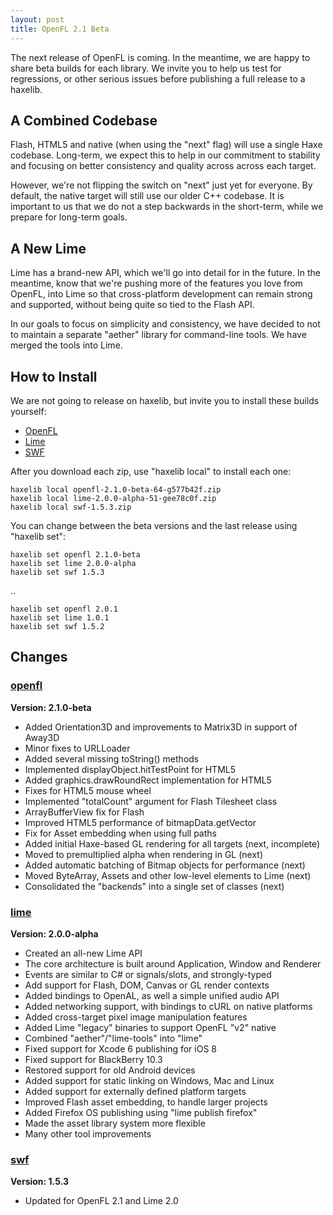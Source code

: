 ```yaml
---
layout: post
title: OpenFL 2.1 Beta
---
```


The next release of OpenFL is coming. In the meantime, we are happy to share beta builds for each library. We invite you to help us test for regressions, or other serious issues before publishing a full release to a haxelib.

## A Combined Codebase

Flash, HTML5 and native (when using the "next" flag) will use a single Haxe codebase. Long-term, we expect this to help in our commitment to stability and focusing on better consistency and quality across across each target.

However, we're not flipping the switch on "next" just yet for everyone. By default, the native target will still use our older C++ codebase. It is important to us that we do not a step backwards in the short-term, while we prepare for long-term goals.

## A New Lime

Lime has a brand-new API, which we'll go into detail for in the future. In the meantime, know that we're pushing more of the features you love from OpenFL, into Lime so that cross-platform development can remain strong and supported, without being quite so tied to the Flash API.

In our goals to focus on simplicity and consistency, we have decided to not to maintain a separate "aether" library for command-line tools. We have merged the tools into Lime.

## How to Install

We are not going to release on haxelib, but invite you to install these builds yourself:

 * [OpenFL](http://www.openfl.org/builds/openfl/openfl-2.1.0-beta-64-g577b42f.zip)
 * [Lime](http://www.openfl.org/builds/lime/lime-2.0.0-alpha-51-gee78c0f.zip)
 * [SWF](http://www.openfl.org/builds/swf/swf-1.5.3.zip)

After you download each zip, use "haxelib local" to install each one:

    haxelib local openfl-2.1.0-beta-64-g577b42f.zip
    haxelib local lime-2.0.0-alpha-51-gee78c0f.zip
    haxelib local swf-1.5.3.zip

You can change between the beta versions and the last release using "haxelib set":

    haxelib set openfl 2.1.0-beta
    haxelib set lime 2.0.0-alpha
    haxelib set swf 1.5.3

..

    haxelib set openfl 2.0.1
    haxelib set lime 1.0.1
    haxelib set swf 1.5.2

## Changes

### [openfl](https://github.com/openfl/openfl)

__Version: 2.1.0-beta__

 * Added Orientation3D and improvements to Matrix3D in support of Away3D
 * Minor fixes to URLLoader
 * Added several missing toString() methods
 * Implemented displayObject.hitTestPoint for HTML5
 * Added graphics.drawRoundRect implementation for HTML5
 * Fixes for HTML5 mouse wheel
 * Implemented "totalCount" argument for Flash Tilesheet class
 * ArrayBufferView fix for Flash
 * Improved HTML5 performance of bitmapData.getVector
 * Fix for Asset embedding when using full paths
 * Added initial Haxe-based GL rendering for all targets (next, incomplete)
 * Moved to premultiplied alpha when rendering in GL (next)
 * Added automatic batching of Bitmap objects for performance (next)
 * Moved ByteArray, Assets and other low-level elements to Lime (next)
 * Consolidated the "backends" into a single set of classes (next)

### [lime](https://github.com/openfl/lime)

__Version: 2.0.0-alpha__
 
 * Created an all-new Lime API
 * The core architecture is built around Application, Window and Renderer
 * Events are similar to C# or signals/slots, and strongly-typed
 * Add support for Flash, DOM, Canvas or GL render contexts
 * Added bindings to OpenAL, as well a simple unified audio API
 * Added networking support, with bindings to cURL on native platforms
 * Added cross-target pixel image manipulation features
 * Added Lime "legacy" binaries to support OpenFL "v2" native
 * Combined "aether"/"lime-tools" into "lime"
 * Fixed support for Xcode 6 publishing for iOS 8
 * Fixed support for BlackBerry 10.3
 * Restored support for old Android devices
 * Added support for static linking on Windows, Mac and Linux
 * Added support for externally defined platform targets
 * Improved Flash asset embedding, to handle larger projects
 * Added Firefox OS publishing using "lime publish firefox"
 * Made the asset library system more flexible
 * Many other tool improvements

### [swf](https://github.com/openfl/swf)

__Version: 1.5.3__

 * Updated for OpenFL 2.1 and Lime 2.0
